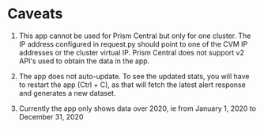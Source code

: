 # Caveats

1) This app cannot be used for Prism Central but only for one cluster. The IP address configured in request.py should point to one of the CVM IP addresses or the cluster virtual IP. Prism Central does not support v2 API's used to obtain the data in the app.

1) The app does not auto-update. To see the updated stats, you will have to restart the app (Ctrl + C), as that will fetch the latest alert response and generates a new dataset.

1) Currently the app only shows data over 2020, ie from January 1, 2020 to December 31, 2020
